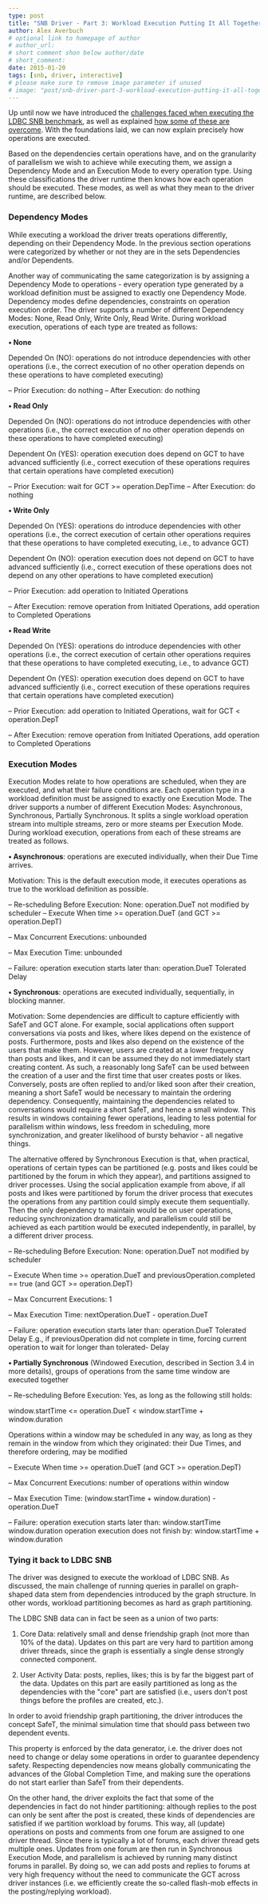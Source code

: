 ```yaml
---
type: post
title: "SNB Driver - Part 3: Workload Execution Putting It All Together"
author: Alex Averbuch
# optional link to homepage of author
# author_url: 
# short comment shon below author/date
# short_comment:
date: 2015-01-20
tags: [snb, driver, interactive]
# please make sure to remove image parameter if unused
# image: "post/snb-driver-part-3-workload-execution-putting-it-all-together/featured.png" 
---
```



Up until now we have introduced the
[challenges faced when executing the LDBC SNB benchmark](../snb-driver-part-1), as well as
explained
[how some of these are overcome](../snb-driver-part-2-tracking-dependencies-between-queries). With the foundations laid, we can now
explain precisely how operations are executed.

Based on the dependencies certain operations have, and on the
granularity of parallelism we wish to achieve while executing them, we
assign a Dependency Mode and an Execution Mode to every operation type.
Using these classifications the driver runtime then knows how each
operation should be executed. These modes, as well as what they mean to
the driver runtime, are described below.

 
### Dependency Modes 


While executing a workload the driver treats operations differently,
depending on their Dependency Mode. In the previous section operations
were categorized by whether or not they are in the sets Dependencies
and/or Dependents.

Another way of communicating the same categorization is by assigning a
Dependency Mode to operations - every operation type generated by a
workload definition must be assigned to exactly one Dependency Mode.
Dependency modes define dependencies, constraints on operation execution
order. The driver supports a number of different Dependency Modes: None,
Read Only, Write Only, Read Write. During workload execution, operations
of each type are treated as follows:

 

**• None**

Depended On (NO): operations do not introduce dependencies with other
operations (i.e., the correct execution of no other operation depends on
these operations to have completed executing)

– Prior Execution: do nothing – After Execution: do nothing

**• Read Only**

Depended On (NO): operations do not introduce dependencies with other
operations (i.e., the correct execution of no other operation depends on
these operations to have completed executing)

Dependent On (YES): operation execution does depend on GCT to have
advanced sufficiently (i.e., correct execution of these operations
requires that certain operations have completed execution)

– Prior Execution: wait for GCT >= operation.DepTime – After Execution:
do nothing

**• Write Only**

Depended On (YES): operations do introduce dependencies with other
operations (i.e., the correct execution of certain other operations
requires that these operations to have completed executing, i.e., to
advance GCT)

Dependent On (NO): operation execution does not depend on GCT to have
advanced sufficiently (i.e., correct execution of these operations does
not depend on any other operations to have completed execution)

– Prior Execution: add operation to Initiated Operations

– After Execution: remove operation from Initiated Operations, add
operation to Completed Operations

**• Read Write**

Depended On (YES): operations do introduce dependencies with other
operations (i.e., the correct execution of certain other operations
requires that these operations to have completed executing, i.e., to
advance GCT)

Dependent On (YES): operation execution does depend on GCT to have
advanced sufficiently (i.e., correct execution of these operations
requires that certain operations have completed execution)

– Prior Execution: add operation to Initiated Operations, wait for GCT <
operation.DepT

– After Execution: remove operation from Initiated Operations, add
operation to Completed Operations

 

### Execution Modes

 

Execution Modes relate to how operations are scheduled, when they are
executed, and what their failure conditions are. Each operation type in
a workload definition must be assigned to exactly one Execution Mode.
The driver supports a number of different Execution Modes: Asynchronous,
Synchronous, Partially Synchronous. It splits a single workload
operation stream into multiple streams, zero or more steams per
Execution Mode. During workload execution, operations from each of these
streams are treated as follows.

 

**• Asynchronous**: operations are executed individually, when their Due
Time arrives.

Motivation: This is the default execution mode, it executes operations
as true to the workload definition as possible.

– Re-scheduling Before Execution: None: operation.DueT not modified by
scheduler – Execute When time >= operation.DueT (and GCT >=
operation.DepT)

– Max Concurrent Executions: unbounded

– Max Execution Time: unbounded

– Failure: operation execution starts later than: operation.DueT 
Tolerated Delay

 

**• Synchronous**: operations are executed individually, sequentially, in
blocking manner.

Motivation: Some dependencies are difficult to capture efficiently with
SafeT and GCT alone. For example, social applications often support
conversations via posts and likes, where likes depend on the existence
of posts. Furthermore, posts and likes also depend on the existence of
the users that make them. However, users are created at a lower
frequency than posts and likes, and it can be assumed they do not
immediately start creating content. As such, a reasonably long SafeT can
be used between the creation of a user and the first time that user
creates posts or likes. Conversely, posts are often replied to and/or
liked soon after their creation, meaning a short SafeT would be
necessary to maintain the ordering dependency. Consequently, maintaining
the dependencies related to conversations would require a short SafeT,
and hence a small window. This results in windows containing fewer
operations, leading to less potential for parallelism within windows,
less freedom in scheduling, more synchronization, and greater likelihood
of bursty behavior - all negative things.

The alternative offered by Synchronous Execution is that, when
practical, operations of certain types can be partitioned (e.g. posts
and likes could be partitioned by the forum in which they appear), and
partitions assigned to driver processes. Using the social application
example from above, if all posts and likes were partitioned by forum the
driver process that executes the operations from any partition could
simply execute them sequentially. Then the only dependency to maintain
would be on user operations, reducing synchronization dramatically, and
parallelism could still be achieved as each partition would be executed
independently, in parallel, by a different driver process.

– Re-scheduling Before Execution: None: operation.DueT not modified by
scheduler

– Execute When time >= operation.DueT and previousOperation.completed ==
true (and GCT >= operation.DepT)

– Max Concurrent Executions: 1

– Max Execution Time: nextOperation.DueT - operation.DueT

– Failure: operation execution starts later than: operation.DueT 
Tolerated Delay E.g., if previousOperation did not complete in time,
forcing current operation to wait for longer than tolerated- Delay

 

**• Partially Synchronous** (Windowed Execution, described in Section 3.4
in more details), groups of operations from the same time window are
executed together

– Re-scheduling Before Execution: Yes, as long as the following still
holds:

window.startTime <= operation.DueT < window.startTime + window.duration

Operations within a window may be scheduled in any way, as long as they
remain in the window from which they originated: their Due Times, and
therefore ordering, may be modified

– Execute When time >= operation.DueT (and GCT >= operation.DepT)

– Max Concurrent Executions: number of operations within window

– Max Execution Time: (window.startTime + window.duration) -
operation.DueT

– Failure: operation execution starts later than: window.startTime 
window.duration operation execution does not finish by: window.startTime + window.duration

 
### Tying it back to LDBC SNB
 

The driver was designed to execute the workload of LDBC SNB. As
discussed, the main challenge of running queries in parallel on
graph-shaped data stem from dependencies introduced by the graph
structure. In other words, workload partitioning becomes as hard as
graph partitioning.

The LDBC SNB data can in fact be seen as a union of two parts:

1. Core Data: relatively small and dense friendship graph (not more than
10% of the data). Updates on this part are very hard to partition among
driver threads, since the graph is essentially a single dense strongly
connected component.

2. User Activity Data: posts, replies, likes; this is by far the biggest
part of the data. Updates on this part are easily partitioned as long as
the dependencies with the "core" part are satisfied (i.e., users don't
post things before the profiles are created, etc.).

In order to avoid friendship graph partitioning, the driver introduces
the concept SafeT, the minimal simulation time that should pass between
two dependent events.

This property is enforced by the data generator, i.e. the driver does
not need to change or delay some operations in order to guarantee
dependency safety. Respecting dependencies now means globally
communicating the advances of the Global Completion Time, and making
sure the operations do not start earlier than SafeT from their
dependents.

On the other hand, the driver exploits the fact that some of the
dependencies in fact do not hinder partitioning: although replies to the
post can only be sent after the post is created, these kinds of
dependencies are satisfied if we partition workload by forums. This way,
all (update) operations on posts and comments from one forum are
assigned to one driver thread. Since there is typically a lot of forums,
each driver thread gets multiple ones. Updates from one forum are then
run in Synchronous Execution Mode, and parallelism is achieved by
running many distinct forums in parallel. By doing so, we can add posts
and replies to forums at very high frequency without the need to
communicate the GCT across driver instances (i.e. we efficiently create
the so-called flash-mob effects in the posting/replying workload).
